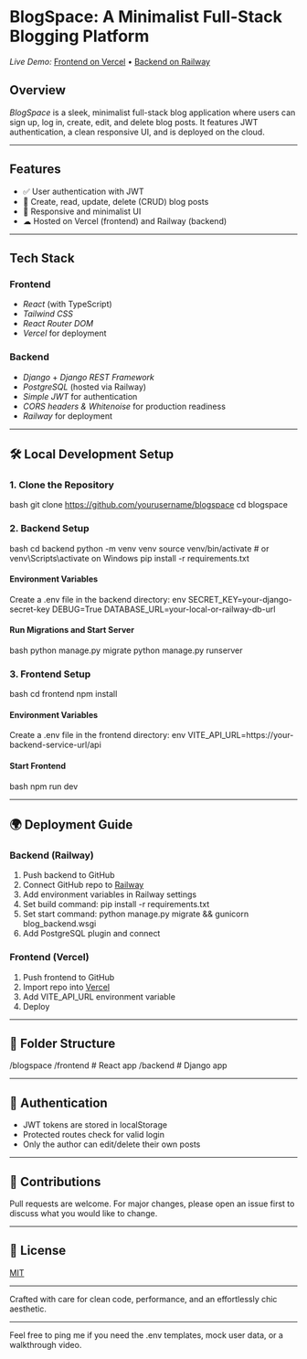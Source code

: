 # BlogSpace: A Minimalist Full-Stack Blogging Platform

*Live Demo:* [Frontend on Vercel](https://your-frontend.vercel.app) • [Backend on Railway](https://your-backend.railway.app/api/posts/)

## Overview
*BlogSpace* is a sleek, minimalist full-stack blog application where users can sign up, log in, create, edit, and delete blog posts. It features JWT authentication, a clean responsive UI, and is deployed on the cloud.

---

## Features
- ✅ User authentication with JWT
- 📝 Create, read, update, delete (CRUD) blog posts
- 🎨 Responsive and minimalist UI
- ☁ Hosted on Vercel (frontend) and Railway (backend)

---

## Tech Stack
### Frontend
- *React* (with TypeScript)
- *Tailwind CSS*
- *React Router DOM*
- *Vercel* for deployment

### Backend
- *Django* + *Django REST Framework*
- *PostgreSQL* (hosted via Railway)
- *Simple JWT* for authentication
- *CORS headers & Whitenoise* for production readiness
- *Railway* for deployment

---

## 🛠 Local Development Setup

### 1. Clone the Repository
bash
git clone https://github.com/yourusername/blogspace
cd blogspace


### 2. Backend Setup
bash
cd backend
python -m venv venv
source venv/bin/activate  # or venv\Scripts\activate on Windows
pip install -r requirements.txt


#### Environment Variables
Create a .env file in the backend directory:
env
SECRET_KEY=your-django-secret-key
DEBUG=True
DATABASE_URL=your-local-or-railway-db-url


#### Run Migrations and Start Server
bash
python manage.py migrate
python manage.py runserver


### 3. Frontend Setup
bash
cd frontend
npm install


#### Environment Variables
Create a .env file in the frontend directory:
env
VITE_API_URL=https://your-backend-service-url/api


#### Start Frontend
bash
npm run dev


---

## 🌍 Deployment Guide

### Backend (Railway)
1. Push backend to GitHub
2. Connect GitHub repo to [Railway](https://railway.app)
3. Add environment variables in Railway settings
4. Set build command: pip install -r requirements.txt
5. Set start command: python manage.py migrate && gunicorn blog_backend.wsgi
6. Add PostgreSQL plugin and connect

### Frontend (Vercel)
1. Push frontend to GitHub
2. Import repo into [Vercel](https://vercel.com)
3. Add VITE_API_URL environment variable
4. Deploy

---

## 📁 Folder Structure

/blogspace
  /frontend     # React app
  /backend      # Django app


---

## 🔐 Authentication
- JWT tokens are stored in localStorage
- Protected routes check for valid login
- Only the author can edit/delete their own posts

---

## 🤝 Contributions
Pull requests are welcome. For major changes, please open an issue first to discuss what you would like to change.

---

## 📜 License
[MIT](LICENSE)

---

Crafted with care for clean code, performance, and an effortlessly chic aesthetic.

---

Feel free to ping me if you need the .env templates, mock user data, or a walkthrough video.
